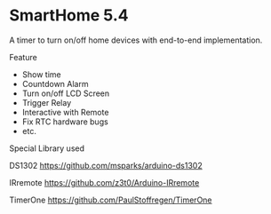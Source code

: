 # SmartHome 5.4
A timer to turn on/off home devices with end-to-end implementation.

Feature
- Show time
- Countdown Alarm
- Turn on/off LCD Screen
- Trigger Relay
- Interactive with Remote
- Fix RTC hardware bugs
- etc.

Special Library used

DS1302            https://github.com/msparks/arduino-ds1302

IRremote          https://github.com/z3t0/Arduino-IRremote

TimerOne          https://github.com/PaulStoffregen/TimerOne
